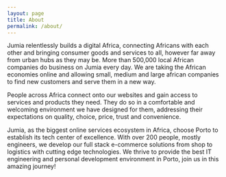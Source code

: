 ```yaml
---
layout: page
title: About
permalink: /about/
---
```


Jumia relentlessly builds a digital Africa, connecting Africans with each other and bringing consumer goods and services to all, however far away from urban hubs as they may be.
More than 500,000 local African companies do business on Jumia every day. We are taking the African economies online and allowing small, medium and large african companies to find new customers and serve them in a new way. 

People across Africa connect onto our websites and gain access to services and products they need. They do so in a comfortable and welcoming environment we have designed for them, addressing their expectations on quality, choice, price, trust and convenience. 


Jumia, as the biggest online services ecosystem in Africa, choose Porto to establish its tech center of excellence. With over 200 people, mostly engineers, we develop our full stack e-commerce solutions from shop to logistics with cutting edge technologies.
We thrive to provide the best IT engineering and personal development environment in Porto, join us in this amazing journey!